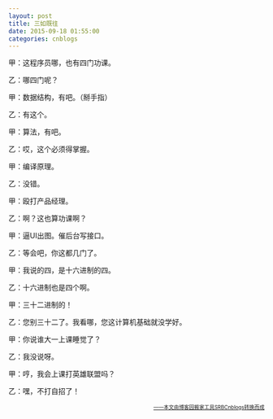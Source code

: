 ```yaml
---
layout: post
title: 三如既往
date: 2015-09-18 01:55:00
categories: cnblogs
---
```


<p>甲：这程序员哪，也有四门功课。</p>
<p>乙：哪四门呢？</p>
<p>甲：数据结构，有吧。（掰手指）</p>
<p>乙：有这个。</p>
<p>甲：算法，有吧。</p>
<p>乙：哎，这个必须得掌握。</p>
<p>甲：编译原理。</p>
<p>乙：没错。</p>
<p>甲：殴打产品经理。</p>
<p>乙：啊？这也算功课啊？</p>
<p>甲：逼UI出图。催后台写接口。</p>
<p>乙：等会吧，你这都几门了。</p>
<p>甲：我说的四，是十六进制的四。</p>
<p>乙：十六进制也是四个啊。</p>
<p>甲：三十二进制的！</p>
<p>乙：您别三十二了。我看哪，您这计算机基础就没学好。</p>
<p>甲：你说谁大一上课睡觉了？</p>
<p>乙：我没说呀。</p>
<p>甲：哼，我会上课打英雄联盟吗？</p>
<p>乙：嘿，不打自招了！</p>

<div align=right><a href="https://github.com/mlxy"><font size=1>——本文由博客园搬家工具SRBCnblogs转换而成</font></a></div>